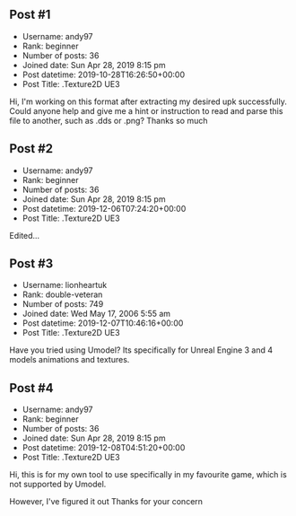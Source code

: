 ## Post #1
- Username: andy97
- Rank: beginner
- Number of posts: 36
- Joined date: Sun Apr 28, 2019 8:15 pm
- Post datetime: 2019-10-28T16:26:50+00:00
- Post Title: .Texture2D UE3

Hi,
I'm working on this format after extracting my desired upk successfully. Could anyone help and give me a hint or instruction to read and parse this file to another, such as .dds or .png? Thanks so much
## Post #2
- Username: andy97
- Rank: beginner
- Number of posts: 36
- Joined date: Sun Apr 28, 2019 8:15 pm
- Post datetime: 2019-12-06T07:24:20+00:00
- Post Title: .Texture2D UE3

Edited...
## Post #3
- Username: lionheartuk
- Rank: double-veteran
- Number of posts: 749
- Joined date: Wed May 17, 2006 5:55 am
- Post datetime: 2019-12-07T10:46:16+00:00
- Post Title: .Texture2D UE3

Have you tried using Umodel?
Its specifically for Unreal Engine 3 and 4 models animations and textures.
## Post #4
- Username: andy97
- Rank: beginner
- Number of posts: 36
- Joined date: Sun Apr 28, 2019 8:15 pm
- Post datetime: 2019-12-08T04:51:20+00:00
- Post Title: .Texture2D UE3

Hi, this is for my own tool to use specifically in my favourite game, which is not supported by Umodel.

However, I've figured it out  Thanks for your concern
